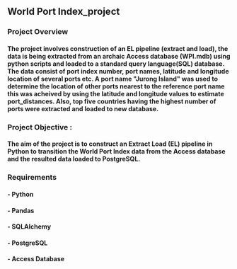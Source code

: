 ## World Port Index_project

### Project Overview
#### The project involves construction of an EL pipeline (extract and load), the data is being extracted from an archaic Access database (WPI.mdb) using python scripts and loaded to a standard query language(SQL) database. The data consist of port index number, port names, latitude and longitude location of several ports etc. A port name "Jurong Island" was used to determine the location of other ports nearest to the reference port name this was acheived by using the latitude and longitude values to estimate port_distances. Also, top five countries having the highest number of ports were extracted and loaded to new database.  
### Project Objective : 
#### The aim of the project is to construct an Extract Load (EL) pipeline in Python to transition the World Port Index data from the Access database and the resulted data loaded to PostgreSQL.

### Requirements
#### - Python
#### - Pandas
#### - SQLAlchemy
#### - PostgreSQL
#### - Access Database
